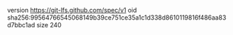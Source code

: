 version https://git-lfs.github.com/spec/v1
oid sha256:99564766545068149b39ce751ce35a1c1d338d8610119816f486aa83d7bbc1ad
size 240
